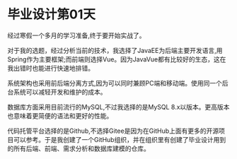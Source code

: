 # 毕业设计第01天


经过寒假一个多月的学习准备,终于要开始实战了。

对于我的选题，经过分析当前的技术，我选择了JavaEE为后端主要开发语言,用Spring作为主要框架;而前端则选择Vue。因为JavaVue都有比较好的生态，这在我出错时也能进行快速地排错。

系统架构也采用前后端分离方式,因为可以同时兼顾PC端和移动端。使用同一个后台系统可以减轻开发和维护的成本。

数据库方面采用目前流行的MySQL,不过我选择的是MySQL 8.x以版本。更高版本也意味着更简便的语法和更好的性能。

代码托管平台选择的是Github,不选择Gitee是因为在GitHub上面有更多的开源项目可以参考。于是我创建了一个GitHub组织，并在组织里有创建了毕业设计用到的所有后端、前端、需求分析和数据库建模的仓库。